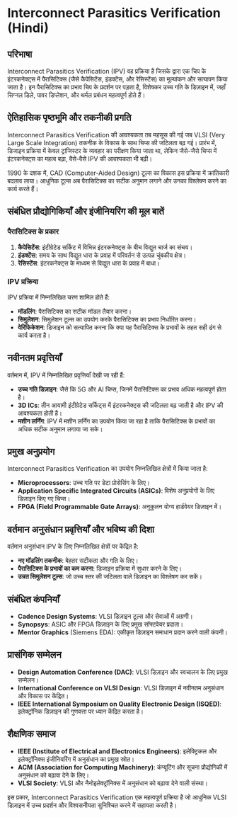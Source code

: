 # Interconnect Parasitics Verification (Hindi)

## परिभाषा

Interconnect Parasitics Verification (IPV) वह प्रक्रिया है जिसके द्वारा एक चिप के इंटरकनेक्ट्स में पैरासिटिक्स (जैसे कैपेसिटेंस, इंडक्टेंस, और रेसिस्टेंस) का मूल्यांकन और सत्यापन किया जाता है। इन पैरासिटिक्स का प्रभाव चिप के प्रदर्शन पर पड़ता है, विशेषकर उच्च गति के डिज़ाइन में, जहाँ सिग्नल डिले, पावर डिप्लेशन, और थर्मल प्रबंधन महत्वपूर्ण होते हैं।

## ऐतिहासिक पृष्ठभूमि और तकनीकी प्रगति

Interconnect Parasitics Verification की आवश्यकता तब महसूस की गई जब VLSI (Very Large Scale Integration) तकनीक के विकास के साथ चिप्स की जटिलता बढ़ गई। प्रारंभ में, डिजाइन प्रक्रिया में केवल ट्रांजिस्टर के व्यवहार का परीक्षण किया जाता था, लेकिन जैसे-जैसे चिप्स में इंटरकनेक्ट्स का महत्व बढ़ा, वैसे-वैसे IPV की आवश्यकता भी बढ़ी। 

1990 के दशक में, CAD (Computer-Aided Design) टूल्स का विकास इस प्रक्रिया में क्रांतिकारी बदलाव लाया। आधुनिक टूल्स अब पैरासिटिक्स का सटीक अनुमान लगाने और उनका विश्लेषण करने का कार्य करते हैं।

## संबंधित प्रौद्योगिकियाँ और इंजीनियरिंग की मूल बातें

### पैरासिटिक्स के प्रकार

1. **कैपेसिटेंस**: इंटीग्रेटेड सर्किट में विभिन्न इंटरकनेक्ट्स के बीच विद्युत चार्ज का संचय।
2. **इंडक्टेंस**: समय के साथ विद्युत धारा के प्रवाह में परिवर्तन से उत्पन्न चुंबकीय क्षेत्र।
3. **रेसिस्टेंस**: इंटरकनेक्ट्स के माध्यम से विद्युत धारा के प्रवाह में बाधा।

### IPV प्रक्रिया

IPV प्रक्रिया में निम्नलिखित चरण शामिल होते हैं:

- **मॉडलिंग**: पैरासिटिक्स का सटीक मॉडल तैयार करना।
- **सिमुलेशन**: सिमुलेशन टूल्स का उपयोग करके पैरासिटिक्स का प्रभाव निर्धारित करना।
- **वेरिफिकेशन**: डिजाइन को सत्यापित करना कि क्या यह पैरासिटिक्स के प्रभावों के तहत सही ढंग से कार्य करता है।

## नवीनतम प्रवृत्तियाँ

वर्तमान में, IPV में निम्नलिखित प्रवृत्तियाँ देखी जा रही हैं:

- **उच्च गति डिज़ाइन**: जैसे कि 5G और AI चिप्स, जिनमें पैरासिटिक्स का प्रभाव अधिक महत्वपूर्ण होता है।
- **3D ICs**: तीन आयामी इंटीग्रेटेड सर्किट्स में इंटरकनेक्ट्स की जटिलता बढ़ जाती है और IPV की आवश्यकता होती है।
- **मशीन लर्निंग**: IPV में मशीन लर्निंग का उपयोग किया जा रहा है ताकि पैरासिटिक्स के प्रभावों का अधिक सटीक अनुमान लगाया जा सके।

## प्रमुख अनुप्रयोग

Interconnect Parasitics Verification का उपयोग निम्नलिखित क्षेत्रों में किया जाता है:

- **Microprocessors**: उच्च गति पर डेटा प्रोसेसिंग के लिए।
- **Application Specific Integrated Circuits (ASICs)**: विशेष अनुप्रयोगों के लिए डिज़ाइन किए गए चिप्स।
- **FPGA (Field Programmable Gate Arrays)**: अनुकूलन योग्य हार्डवेयर डिज़ाइन में।

## वर्तमान अनुसंधान प्रवृत्तियाँ और भविष्य की दिशा

वर्तमान अनुसंधान IPV के लिए निम्नलिखित क्षेत्रों पर केंद्रित है:

- **नए मॉडलिंग तकनीक**: बेहतर सटीकता और गति के लिए।
- **पैरासिटिक्स के प्रभावों का कम करना**: डिजाइन प्रक्रिया में सुधार करने के लिए।
- **उन्नत सिमुलेशन टूल्स**: जो उच्च स्तर की जटिलता वाले डिज़ाइन का विश्लेषण कर सकें।

## संबंधित कंपनियाँ

- **Cadence Design Systems**: VLSI डिज़ाइन टूल्स और सेवाओं में अग्रणी।
- **Synopsys**: ASIC और FPGA डिज़ाइन के लिए प्रमुख सॉफ्टवेयर प्रदाता।
- **Mentor Graphics** (Siemens EDA): एकीकृत डिज़ाइन समाधान प्रदान करने वाली कंपनी।

## प्रासंगिक सम्मेलन

- **Design Automation Conference (DAC)**: VLSI डिज़ाइन और स्वचालन के लिए प्रमुख सम्मेलन।
- **International Conference on VLSI Design**: VLSI डिज़ाइन में नवीनतम अनुसंधान और विकास पर केंद्रित।
- **IEEE International Symposium on Quality Electronic Design (ISQED)**: इलेक्ट्रॉनिक डिज़ाइन की गुणवत्ता पर ध्यान केंद्रित करता है।

## शैक्षणिक समाज

- **IEEE (Institute of Electrical and Electronics Engineers)**: इलेक्ट्रिकल और इलेक्ट्रॉनिक्स इंजीनियरिंग में अनुसंधान का प्रमुख स्रोत।
- **ACM (Association for Computing Machinery)**: कंप्यूटिंग और सूचना प्रौद्योगिकी में अनुसंधान को बढ़ावा देने के लिए।
- **VLSI Society**: VLSI और नैनोइलेक्ट्रॉनिक्स में अनुसंधान को बढ़ावा देने वाली संस्था।

इस प्रकार, Interconnect Parasitics Verification एक महत्वपूर्ण प्रक्रिया है जो आधुनिक VLSI डिज़ाइन में उच्च प्रदर्शन और विश्वसनीयता सुनिश्चित करने में सहायता करती है।